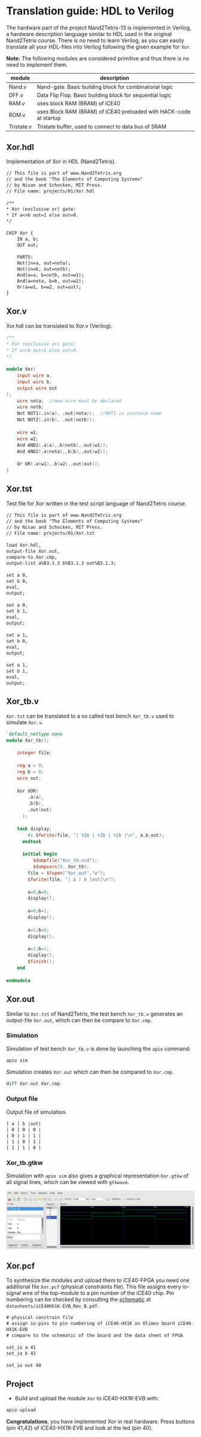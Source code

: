 
# Translation guide: HDL to Verilog

The hardware part of the project Nand2Tetris-13 is implemented in Verilog, a hardware description language similar to HDL used in the original Nand2Tetris course.
There is no need to learn Verilog, as you can easily translate all your HDL-files into Verilog following the given example for `Xor`.

**Note:**
The following modules are considered primitive and thus there is no need to implement them.

|module|description|
|-|-|
|Nand.v|Nand-gate. Basic building block for combinatorial logic|
|DFF.v|Data Flip Flop. Basic building block for sequential logic|
|RAM.v|uses block RAM (BRAM) of iCE40|
|ROM.v|uses Block RAM (BRAM) of iCE40 preloaded with HACK-code at startup|
|Tristate.v|Tristate buffer, used to connect to data bus of SRAM|

## Xor.hdl

Implementation of Xor in HDL (Nand2Tetris).

```text
// This file is part of www.Nand2Tetris.org
// and the book "The Elements of Computing Systems"
// by Nisan and Schocken, MIT Press.
// File name: projects/01/Xor.hdl

/**
* Xor (exclusive or) gate:
* If a<>b out=1 else out=0.
*/

CHIP Xor {
    IN a, b;
    OUT out;

    PARTS:
    Not(in=a, out=nota);
    Not(in=b, out=notb);
    And(a=a, b=notb, out=w1);
    And(a=nota, b=b, out=w2);
    Or(a=w1, b=w2, out=out);
}
```

## Xor.v

Xor.hdl can be translated to Xor.v (Verilog).

```verilog
/**
* Xor (exclusive or) gate:
* If a<>b out=1 else out=0.
*/

module Xor(
    input wire a,
    input wire b,
    output wire out
);
    wire nota;  //new wire must be declared
    wire notb;
    Not NOT1(.in(a), .out(nota));  //NOT1 is instance name
    Not NOT2(.in(b), .out(notb));

    wire w1;
    wire w2;
    And AND1(.a(a),.b(notb),.out(w1));
    And AND2(.a(nota),.b(b),.out(w2));

    Or OR(.a(w1),.b(w2),.out(out));
}
```

## Xor.tst

Test file for Xor written in the test script language of Nand2Tetris course.

```test
// This file is part of www.Nand2Tetris.org
// and the book "The Elements of Computing Systems"
// by Nisan and Schocken, MIT Press.
// File name: projects/01/Xor.tst

load Xor.hdl,
output-file Xor.out,
compare-to Xor.cmp,
output-list a%B3.1.3 b%B3.1.3 out%B3.1.3;

set a 0,
set b 0,
eval,
output;

set a 0,
set b 1,
eval,
output;

set a 1,
set b 0,
eval,
output;

set a 1,
set b 1,
eval,
output;
```

## Xor_tb.v

`Xor.tst` can be translated to a so called test bench `Xor_tb.v` used to simulate `Xor.v`.

```verilog
`default_nettype none
module Xor_tb();

    integer file;

    reg a = 0;
    reg b = 0;
    wire out;

    Xor XOR(
        .a(a),
        .b(b),
        .out(out)
      );

    task display;
        #1 $fwrite(file, "| %1b | %1b | %1b |\n", a,b,out);
      endtask

      initial begin
          $dumpfile("Xor_tb.vcd");
          $dumpvars(0, Xor_tb);
        file = $fopen("Xor.out","w");
        $fwrite(file, "| a | b |out|\n");

        a=0;b=0;
        display();

        a=0;b=1;
        display();

        a=1;b=0;
        display();

        a=1;b=1;
        display();
        $finish();
    end

endmodule
```

## Xor.out

Similar to `Xor.tst` of Nand2Tetris, the test bench `Xor_tb.v` generates an output-file `Xor.out`, which can then be compare to `Xor.cmp`.

### Simulation

Simulation of test bench `Xor_tb.v` is done by launching the `apio` command:

```sh
apio sim
```

Simulation creates `Xor.out` which can then be compared to `Xor.cmp`.

```sh
diff Xor.out Xor.cmp
```

### Output file

Output file of simulation.

```text
| a | b |out|
| 0 | 0 | 0 |
| 0 | 1 | 1 |
| 1 | 0 | 1 |
| 1 | 1 | 0 |
```

### Xor_tb.gtkw

Simulation with `apio sim` also gives a graphical representation `Xor.gtkw` of all signal lines, which can be viewed with `gtkwave`.

![XOr GTKWave](Xor.png)

## Xor.pcf

To synthesize the modules and upload them to iCE40-FPGA you need one additional file `Xor.pcf` (physical constraints file).
This file assigns every io-signal wire of the top-module to a pin number of the iCE40 chip.
Pin numbering can be checked by consulting the [schematic](file://../../datasheets/iCE40HX1K-EVB_Rev_B.pdf) at `datasheets/iCE40HX1K-EVB_Rev_B.pdf`.

```pcf
# physical constrain file
# assign io-pins to pin numbering of iCE40-HX1K on Olimex board iCE40-HX1K-EVB
# compare to the schematic of the board and the data sheet of FPGA

set_io a 41
set_io b 42

set_io out 40
```

## Project

* Build and upload  the module `Xor` to iCE40-HX1K-EVB with:

```sh
apio upload
```

**Congratulations**, you have implemented Xor in real hardware. Press buttons (pin 41,42) of iCE40-HX1K-EVB and look at the led (pin 40).
